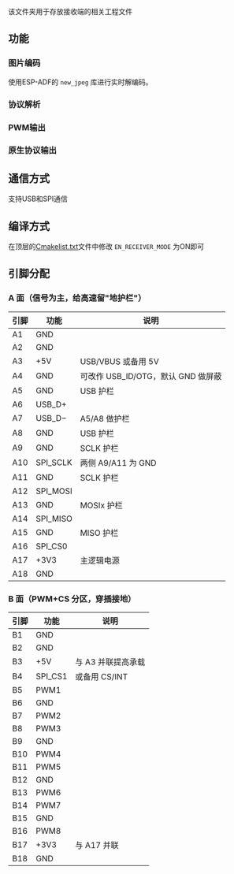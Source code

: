 该文件夹用于存放接收端的相关工程文件

## 功能

### 图片编码

使用ESP-ADF的 `new_jpeg` 库进行实时解编码。

### 协议解析

### PWM输出

### 原生协议输出

## 通信方式

支持USB和SPI通信

## 编译方式

在顶层的[Cmakelist.txt](../../CMakeLists.txt)文件中修改 `EN_RECEIVER_MODE` 为ON即可

## 引脚分配

### A 面（信号为主，给高速留"地护栏"）

| 引脚 | 功能 | 说明 |
|------|------|------|
| A1 | GND | |
| A2 | GND | |
| A3 | +5V | USB/VBUS 或备用 5V |
| A4 | GND | 可改作 USB_ID/OTG，默认 GND 做屏蔽 |
| A5 | GND | USB 护栏 |
| A6 | USB_D+ | |
| A7 | USB_D− | A5/A8 做护栏 |
| A8 | GND | USB 护栏 |
| A9 | GND | SCLK 护栏 |
| A10 | SPI_SCLK | 两侧 A9/A11 为 GND |
| A11 | GND | SCLK 护栏 |
| A12 | SPI_MOSI | |
| A13 | GND | MOSIx 护栏 |
| A14 | SPI_MISO | |
| A15 | GND | MISO 护栏 |
| A16 | SPI_CS0 | |
| A17 | +3V3 | 主逻辑电源 |
| A18 | GND | |

### B 面（PWM+CS 分区，穿插接地）

| 引脚 | 功能 | 说明 |
|------|------|------|
| B1 | GND | |
| B2 | GND | |
| B3 | +5V | 与 A3 并联提高承载 |
| B4 | SPI_CS1 | 或备用 CS/INT |
| B5 | PWM1 | |
| B6 | GND | |
| B7 | PWM2 | |
| B8 | PWM3 | |
| B9 | GND | |
| B10 | PWM4 | |
| B11 | PWM5 | |
| B12 | GND | |
| B13 | PWM6 | |
| B14 | PWM7 | |
| B15 | GND | |
| B16 | PWM8 | |
| B17 | +3V3 | 与 A17 并联 |
| B18 | GND | |

